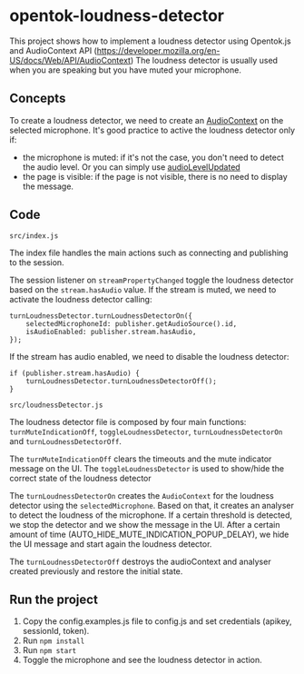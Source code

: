 # opentok-loudness-detector

This project shows how to implement a loudness detector using Opentok.js and AudioContext API (https://developer.mozilla.org/en-US/docs/Web/API/AudioContext)
The loudness detector is usually used when you are speaking but you have muted your microphone. 

## Concepts

To create a loudness detector, we need to create an [AudioContext](https://developer.mozilla.org/en-US/docs/Web/API/AudioContext) on the selected microphone. 
It's good practice to active the loudness detector only if:

- the microphone is muted: if it's not the case, you don't need to detect the audio level. Or you can simply use [audioLevelUpdated](https://tokbox.com/developer/sdks/js/reference/Publisher.html#.event:audioLevelUpdated)
- the page is visible: if the page is not visible, there is no need to display the message.

## Code

`src/index.js`

The index file handles the main actions such as connecting and publishing to the session. 

The session listener on `streamPropertyChanged` toggle the loudness detector based on the `stream.hasAudio` value. If the stream is muted, we need to activate the loudness detector calling:

```
turnLoudnessDetector.turnLoudnessDetectorOn({
    selectedMicrophoneId: publisher.getAudioSource().id,
    isAudioEnabled: publisher.stream.hasAudio,
});
```

If the stream has audio enabled, we need to disable the loudness detector: 

```
if (publisher.stream.hasAudio) {
    turnLoudnessDetector.turnLoudnessDetectorOff();
}
```

`src/loudnessDetector.js`

The loudness detector file is composed by four main functions: `turnMuteIndicationOff`, `toggleLoudnessDetector`, `turnLoudnessDetectorOn` and `turnLoudnessDetectorOff`.

The `turnMuteIndicationOff` clears the timeouts and the mute indicator message on the UI. The `toggleLoudnessDetector` is used to show/hide the correct state of the loudness detector

The `turnLoudnessDetectorOn` creates the `AudioContext` for the loudness detector using the `selectedMicrophone`. Based on that, it creates an analyser to detect the loudness of the microphone. If a certain threshold is detected, we stop the detector and we show the message in the UI. After a certain amount of time (AUTO_HIDE_MUTE_INDICATION_POPUP_DELAY), we hide the UI message and start again the loudness detector.

The `turnLoudnessDetectorOff` destroys the audioContext and analyser created previously and restore the initial state.


## Run the project

1. Copy the config.examples.js file to config.js and set credentials (apikey, sessionId, token).
2. Run `npm install`
3. Run `npm start`
4. Toggle the microphone and see the loudness detector in action.
   

